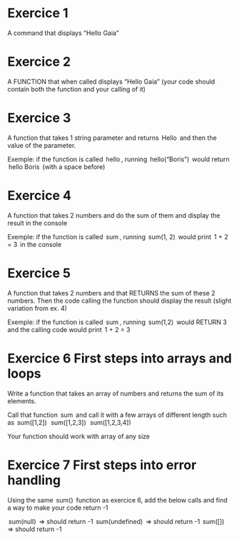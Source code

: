 # Exercice 1

A command that displays “Hello Gaia”

# Exercice 2

A FUNCTION that when called displays “Hello Gaia” (your code should contain both the function and your calling of it)

# Exercice 3

A function that takes 1 string parameter and returns ⁠ Hello ⁠ and then the value of the parameter.

Exemple: if the function is called ⁠ hello ⁠, running ⁠ hello(“Boris”) ⁠ would return ⁠ hello Boris ⁠ (with a space before)

# Exercice 4

A function that takes 2 numbers and do the sum of them and display the result in the console

Exemple: if the function is called ⁠ sum ⁠, running ⁠ sum(1, 2) ⁠ would print ⁠ 1 + 2 = 3 ⁠ in the console

# Exercice 5

A function that takes 2 numbers and that RETURNS the sum of these 2 numbers. Then the code calling the function should display the result (slight variation from ex. 4)

Exemple: if the function is called ⁠ sum ⁠, running ⁠ sum(1,2) ⁠ would RETURN 3 and the calling code would print ⁠ 1 + 2 = 3 ⁠

# Exercice 6 First steps into arrays and loops

Write a function that takes an array of numbers and returns the sum of its elements.

Call that function ⁠ sum ⁠ and call it with a few arrays of different length such as
⁠ sum([1,2]) ⁠
⁠ sum([1,2,3]) ⁠
⁠ sum([1,2,3,4]) ⁠

Your function should work with array of any size

# Exercice 7 First steps into error handling

Using the same ⁠ sum() ⁠ function as exercice 6, add the below calls and find a way to make your code return -1

⁠ sum(null) ⁠ => should return -1
⁠ sum(undefined) ⁠ => should return -1
⁠ sum([]) ⁠ => should return -1
